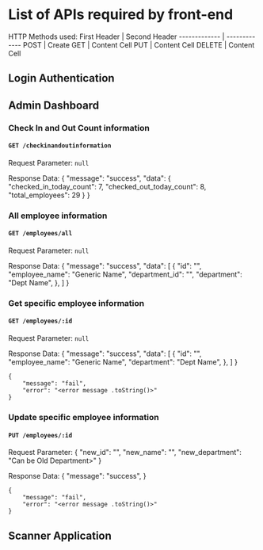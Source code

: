 # List of APIs required by front-end

HTTP Methods used:
First Header  | Second Header
------------- | -------------
POST | Create
GET | Content Cell
PUT | Content Cell
DELETE | Content Cell

## Login Authentication


## Admin Dashboard

### Check In and Out Count information
#### `GET /checkinandoutinformation`
Request Parameter: `null`

Response Data:
    {
        "message": "success",
        "data": {
            "checked_in_today_count": 7,
            "checked_out_today_count": 8,
            "total_employees": 29
        }
    }

### All employee information
#### `GET /employees/all`
Request Parameter: `null`

Response Data:
    {
        "message": "success",
        "data": 
            [
                {
                    "id": "<employee ID>",
                    "employee_name": "Generic Name",
                    "department_id": "<department ID>",
                    "department": "Dept Name",
                },
            ]
    }
    
### Get specific employee information
#### `GET /employees/:id`
Request Parameter: `null`
    
Response Data:
    {
        "message": "success",
        "data": 
            [
                {
                    "id": "<employee ID>",
                    "employee_name": "Generic Name",
                    "department": "Dept Name",
                },
            ]
    }
    
    {
        "message": "fail",
        "error": "<error message .toString()>"
    }

### Update specific employee information
#### `PUT /employees/:id`
Request Parameter:
    {
        "new_id": "<Can be Original ID>",
        "new_name": "<Can be Old name>",
        "new_department": "Can be Old Department>"
    }
    
Response Data:
    {
        "message": "success",
    }
    
    {
        "message": "fail",
        "error": "<error message .toString()>"
    }


## Scanner Application
